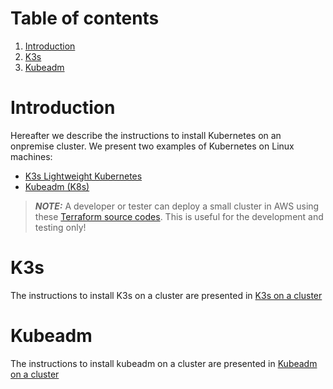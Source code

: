 # Table of contents

1. [Introduction](#introduction)
2. [K3s](#k3s)
3. [Kubeadm](#kubeadm)

# Introduction <a name="introduction"></a>

Hereafter we describe the instructions to install Kubernetes on an onpremise cluster. We present two examples of
Kubernetes on Linux machines:

* [K3s Lightweight Kubernetes](https://rancher.com/docs/k3s/latest/en/)
* [Kubeadm (K8s)](https://kubernetes.io/docs/setup/production-environment/tools/kubeadm/install-kubeadm/)

> **_NOTE:_** A developer or tester can deploy a small cluster in AWS using these [Terraform source codes](../utils/cluster-on-aws). This is useful for the development and testing only!

# K3s <a name="k3s"></a>

The instructions to install K3s on a cluster are presented in [K3s on a cluster](./k3s-on-cluster.md)

# Kubeadm <a name="Kubeadm"></a>

The instructions to install kubeadm on a cluster are presented in [Kubeadm on a cluster](./kubeadm-on-cluster.md)